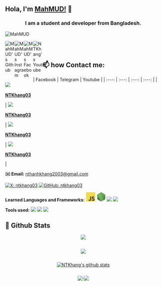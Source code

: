 ## Hola, I'm [MahMUD!](https://www.facebook.com/ntkhang03) 👋
<h3 align="center">I am a student and developer from Bangladesh.</h3>

<p align="left"> <img src="https://komarev.com/ghpvc/?username=mahmudx7&label=Views&color=blue&style=plastic" alt="MahMUD" /> </p>

<a href="https://github.com/mahmudx7">
  <img align="left" alt="MahMUD's Github" width="30px" src="https://cdn.jsdelivr.net/npm/simple-icons@v3/icons/github.svg" />
</a>
<a href="https://instagram.com/nthanhkhang2003">
  <img align="left" alt="MahMUD's Instagram" width="30px" src="https://cdn.jsdelivr.net/npm/simple-icons@v3/icons/instagram.svg" />
</a>
<a href="https://www.facebook.com/ntkhang03">
  <img align="left" alt="MahMUD's Facebook" width="30px" src="https://cdn.jsdelivr.net/npm/simple-icons@v3/icons/facebook.svg" />
</a>
<a href="https://www.youtube.com/ntkhang03">
  <img align="left" alt="NTKhang's Youtube" width="30px" src="https://cdn.jsdelivr.net/npm/simple-icons@v3/icons/youtube.svg" />
</a>

<br/>
<br/>

## 📫 how Contact me:

| Facebook | Telegram  | Youtube |
| :---: | :---: | :---: | :---: |
| <a href="https://www.facebook.com/100010382497517/"><img src="https://raw.githubusercontent.com/mahmudx7/mahmudx7/main/sources/qr-fb.svg" width="200"/></a><p><b><a href="https://www.facebook.com/100010382497517/">NTKhang03</a></b></p> | <a href="https://t.me/ntkhang03"><img src="https://raw.githubusercontent.com/ntkhang03/ntkhang03/main/sources/qr-tele.svg" width="200"/></a><p><b><a href="https://t.me/ntkhang03">NTKhang03</a></b></p> | <a href="https://x.com/ntkhang03"><img src="https://raw.githubusercontent.com/ntkhang03/ntkhang03/main/sources/qr-x.svg" width="200"/></a><p><b><a href="https://x.com/ntkhang03">NTKhang03</a></b></p> | <a href="https://www.youtube.com/c/NTKhang03"><img src="https://raw.githubusercontent.com/ntkhang03/ntkhang03/main/sources/qr-ytb.svg" width="200"/></a><p><b><a href="https://www.youtube.com/c/NTKhang03">NTKhang03</a></b></p> |

<!-- email -->
**✉️ Email:** nthanhkhang2003@gmail.com

[![X: ntkhang03](https://img.shields.io/twitter/follow/ntkhang03)](https://x.com/ntkhang03)
[![GitHub: ntkhang03](https://img.shields.io/github/followers/ntkhang03?label=follow&style=social)](https://github.com/ntkhang03)

<!-- ngôn ngữ đã học -->
**Learned Languages and Frameworks:**
<code><img height="30" src="https://raw.githubusercontent.com/github/explore/80688e429a7d4ef2fca1e82350fe8e3517d3494d/topics/javascript/javascript.png" style="background: #000;"></code>
<code><img height="30" src="https://raw.githubusercontent.com/github/explore/80688e429a7d4ef2fca1e82350fe8e3517d3494d/topics/nodejs/nodejs.png"></code>
<code><img height="30" src="https://cdn.jsdelivr.net/gh/devicons/devicon/icons/html5/html5-original.svg"></code>
<code><img height="30" src="https://cdn.jsdelivr.net/gh/devicons/devicon/icons/bootstrap/bootstrap-original-wordmark.svg"></code>

**Tools used:**
<code><img height="30" src="https://cdn.jsdelivr.net/gh/devicons/devicon/icons/git/git-original.svg"></code>
<code><img height="30" src="https://cdn.jsdelivr.net/gh/devicons/devicon/icons/npm/npm-original-wordmark.svg"></code>
<code><img height="30" src="https://cdn.jsdelivr.net/gh/devicons/devicon/icons/vscode/vscode-original-wordmark.svg"></code>

## 📶 Github Stats
<p align="center">
  <img src="https://github-profile-trophy.vercel.app/?username=ntkhang03">
  <br>
  <br>
  
  <a href="https://github.com/ntkhang03">
    <img align="center" src="https://github-readme-stats.vercel.app/api/top-langs/?username=ntkhang03&theme=blue-green" style="margin-top: 10px;"/>
  </a>
  <br>
  <br>
  
  <a href="https://github.com/ntkhang03">
    <img align="center" src="https://github-readme-stats.vercel.app/api?username=ntkhang03&show_icons=true&theme=github_dark&line_height=27" alt="NTKhang's github stats" style="margin-top: 10px;"/>
  </a>
  <br>
  <br>

  <a href="https://github.com/fb-chat-api/fb-chat-api">
    <img align="center" src="https://github-readme-stats.vercel.app/api/pin/?username=fb-chat-api&repo=fb-chat-api&theme=github_dark" style="margin-top: 10px;"/>
  </a>
  <a href="https://github.com/ntkhang03/Goat-Bot-V2">
   <img align="center" src="https://github-readme-stats.vercel.app/api/pin/?username=ntkhang03&repo=Goat-Bot-V2&theme=github_dark" style="margin-top: 10px;"/>
  </a>
</p>
